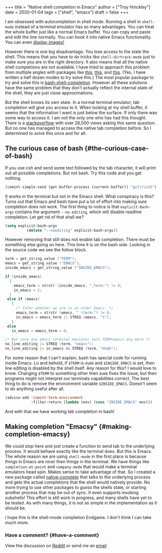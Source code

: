 +++
title = "Native shell completion in Emacs"
author = ["Troy Hinckley"]
date = 2020-01-04
tags = ["shell", "emacs"]
draft = false
+++

I am obsessed with autocompletion in shell mode. Running a shell in `shell-mode` instead of a terminal emulator has so many advantages. You can treat the whole buffer just like a normal Emacs buffer. You can copy and paste and edit the line normally. You can hook it into native Emacs functionality. You can even [display images!](https://github.com/riscy/shx-for-emacs)

However there is one big disadvantage. You lose access to the state the shell. This means that you have to do tricks like `shell-dirtrack-mode` just to make sure you are in the right directory. It also means that all the native shell completions are not available. I have tried to approach this problem from multiple angles with packages like [this](https://github.com/CeleritasCelery/company-fish), [this](https://github.com/CeleritasCelery/company-async-files), and [this](https://github.com/CeleritasCelery/company-arguments). (Yes, I have written a half dozen modes to try solve this.) The most popular package to try and solve this is [bash-shell-completion](https://github.com/szermatt/emacs-bash-completion). However all these solutions have the same problem that they don't actually reflect the internal state of the shell, they are just close approximations.

But the shell knows its own state. In a normal terminal emulator, tab completion will give you access to it. When looking at my shell buffer, it seems that the information I want is just below the surface. If only there was some way to access it. I am not the only one who has had this thought. There is a [stackoverflow](https://stackoverflow.com/questions/163591/bash-autocompletion-in-emacs-shell-mode) with over 26,000 views asking this same question. But no one has managed to access the native tab completion before. So I determined to solve this once and for all.


## The curious case of bash {#the-curious-case-of-bash}

If you use csh and send some text followed by the tab character, it will print out all possible completions. But not bash. Try this code and you get nothing.

```lisp
(comint-simple-send (get-buffer-process (current-buffer)) "git\t\x15")
```

It works in the terminal but not in the Emacs shell. What conspiracy is this? Turns out that Emacs and bash have put a lot of effort into making sure completion does not work. The first thing to notice is that `explicit-bash-args` contains the argument `--no-editing`, which will disable readline completion. Let get rid of that shall we?

```lisp
(setq explicit-bash-args
          (delete "--noediting" explicit-bash-args))
```

However removing that still does not enable tab completion. There must be something else going on here. This time it is on the bash side. Looking in the source code we see the follow block.

```c { hl_lines=["21"] }
term = get_string_value ("TERM");
emacs = get_string_value ("EMACS");
inside_emacs = get_string_value ("INSIDE_EMACS");

if (inside_emacs)
  {
    emacs_term = strstr (inside_emacs, ",term:") != 0;
    in_emacs = 1;
  }
 else if (emacs)
   {
     /* Infer whether we are in an older Emacs. */
     emacs_term = strstr (emacs, " (term:") != 0;
     in_emacs = emacs_term || STREQ (emacs, "t");
   }
 else
   in_emacs = emacs_term = 0;

/* Not sure any emacs terminal emulator sets TERM=emacs any more */
no_line_editing |= STREQ (term, "emacs");
no_line_editing |= in_emacs && STREQ (term, "dumb");
```

For some reason that I can't explain, bash has special code for running inside Emacs. Lo and behold, if `$TERM` is `dumb` and `$INSIDE_EMACS` is set, then line editing is disabled by the shell itself. Any reason for this? I would love to know. Changing `$TERM` to something other then `dumb` fixes the issue, but then programs might not interpret our terminals capabilities correct. The best thing to do is remove the environment variable `$INSIDE_EMACS`. Doesn't seem to do anything useful after all.

```lisp
(advice-add 'comint-term-environment
            :filter-return (lambda (env) (cons "INSIDE_EMACS" env)))
```

And with that we have working tab completion in bash!


## Making completion "Emacsy" {#making-completion-emacsy}

We could stop here and just create a function to send tab to the underlying process. It would behave exactly like the terminal does. But this is Emacs. The whole reason we are using `shell-mode` in the first place is because things in Emacs are nicer then things in the terminal. We have things like `completion-at-point` and `company-mode` that would make a terminal emulators head spin. Makes sense to take advantage of that. So I created a new package called [native-complete](https://github.com/CeleritasCelery/emacs-native-shell-complete) that talks to the underlying process and gets the actual completions that the shell would natively provide. No more trying to use other packages to _guess_ the shells state, or starting another process that may be out of sync. It even supports invoking subshells! This effort is still work in progress, and many shells have yet to be tested. As with many things, it is not as simple in the implementation as it should be.

I hope this is the shell-mode completion Endgame. I don't think I can take much more.


### Have a comment? {#have-a-comment}

View the discussion on [Reddit](https://www.reddit.com/r/emacs/comments/ek8v0e/native_shell_completion_in_emacs/?utm_source=share&utm_medium=web2x&context=3) or send me an [email](mailto:troy.hinckley@dabrev.com)
